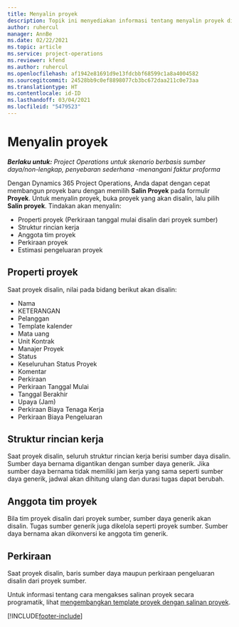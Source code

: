 ```yaml
---
title: Menyalin proyek
description: Topik ini menyediakan informasi tentang menyalin proyek di Dynamics 365 Project Operations.
author: ruhercul
manager: AnnBe
ms.date: 02/22/2021
ms.topic: article
ms.service: project-operations
ms.reviewer: kfend
ms.author: ruhercul
ms.openlocfilehash: af1942e81691d9e13fdcbbf68599c1a8a4004582
ms.sourcegitcommit: 24528bb9c0ef8898077cb3bc672daa211c0e73aa
ms.translationtype: HT
ms.contentlocale: id-ID
ms.lasthandoff: 03/04/2021
ms.locfileid: "5479523"
---
```

# <a name="copy-a-project"></a>Menyalin proyek

_**Berlaku untuk:** Project Operations untuk skenario berbasis sumber daya/non-lengkap, penyebaran sederhana -menangani faktur proforma_

Dengan Dynamics 365 Project Operations, Anda dapat dengan cepat membangun proyek baru dengan memilih **Salin Proyek** pada formulir **Proyek**. Untuk menyalin proyek, buka proyek yang akan disalin, lalu pilih **Salin proyek**. Tindakan akan menyalin:

- Properti proyek (Perkiraan tanggal mulai disalin dari proyek sumber)
- Struktur rincian kerja
- Anggota tim proyek
- Perkiraan proyek
- Estimasi pengeluaran proyek

## <a name="project-properties"></a>Properti proyek

Saat proyek disalin, nilai pada bidang berikut akan disalin:

- Nama
- KETERANGAN
- Pelanggan
- Template kalender
- Mata uang
- Unit Kontrak
- Manajer Proyek
- Status
- Keseluruhan Status Proyek
- Komentar
- Perkiraan
- Perkiraan Tanggal Mulai
- Tanggal Berakhir
- Upaya (Jam)
- Perkiraan Biaya Tenaga Kerja
- Perkiraan Biaya Pengeluaran

## <a name="work-breakdown-structure"></a>Struktur rincian kerja

Saat proyek disalin, seluruh struktur rincian kerja berisi sumber daya disalin. Sumber daya bernama digantikan dengan sumber daya generik. Jika sumber daya bernama tidak memiliki jam kerja yang sama seperti sumber daya generik, jadwal akan dihitung ulang dan durasi tugas dapat berubah.

## <a name="project-team-members"></a>Anggota tim proyek

Bila tim proyek disalin dari proyek sumber, sumber daya generik akan disalin. Tugas sumber generik juga dikelola seperti proyek sumber. Sumber daya bernama akan dikonversi ke anggota tim generik.

## <a name="estimates"></a>Perkiraan

Saat proyek disalin, baris sumber daya maupun perkiraan pengeluaran disalin dari proyek sumber. 

Untuk informasi tentang cara mengakses salinan proyek secara programatik, lihat [mengembangkan template proyek dengan salinan proyek](dev-copy-project.md).


[!INCLUDE[footer-include](../includes/footer-banner.md)]
